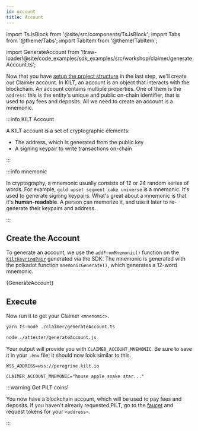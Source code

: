 ```yaml
---
id: account
title: Account
---
```


import TsJsBlock from '@site/src/components/TsJsBlock';
import Tabs from '@theme/Tabs';
import TabItem from '@theme/TabItem';

import GenerateAccount from '!!raw-loader!@site/code_examples/sdk_examples/src/workshop/claimer/generateAccount.ts';

Now that you have [setup the project structure](./) in the last step, we'll create our <span className="label-role attester">Claimer</span> account.
In KILT, an account is an object that interacts with the blockchain.
An account contains multiple properties.
One of them is the `address`: this is the entity's unique and public on-chain identifier, that is used to pay fees and deposits.
All we need to create an account is a mnemonic.

:::info KILT Account

A KILT account is a set of cryptographic elements:

- The address, which is generated from the public key
- A signing keypair to write transactions on-chain

:::

:::info mnemonic

In cryptography, a mnemonic usually consists of 12 or 24 random series of words.
For example, `gold upset segment cake universe` is a mnemonic.
It's used to generate signing keypairs.
What's great about a mnemonic is that it's **human-readable**.
A person can memorize it, and use it later to re-generate their keypairs and address.

:::

## Create the Account

To generate an account, we use the `addFromMnemonic()` function on the [`KiltKeyringPair`](https://kiltprotocol.github.io/sdk-js/interfaces/types_src.KiltKeyringPair.html)
generated via the SDK.
The mnemonic is generated with the polkadot function `mnemonicGenerate()`, which generates a 12-word mnemonic.


<TsJsBlock fileName="claimer/generateAccount">
  {GenerateAccount}
</TsJsBlock>

## Execute

Now run it to get your <span className="label-role attester">Claimer</span> `<mnenomic>`.

<Tabs groupId="ts-js-choice">
  <TabItem value='ts' label='Typescript' default>

  ```bash
  yarn ts-node ./claimer/generateAccount.ts
  ```

  </TabItem>
  <TabItem value='js' label='Javascript' default>

  ```bash
  node ./attester/generateAccount.js
  ```

  </TabItem>
</Tabs>

Your output will provide you with `CLAIMER_ACCOUNT_MNEMONIC`.
Be sure to save it in your `.env` file; it should now look similar to this.

```env title=".env"
WSS_ADDRESS=wss://peregrine.kilt.io

CLAIMER_ACCOUNT_MNEMONIC="house apple snake star..."
```

:::warning Get PILT coins!

You now have a blockchain account, which will be used to pay fees and deposits.
If you haven't already requested PILT, go to the [faucet](https://faucet.peregrine.kilt.io) and request tokens for your `<address>`.

:::
